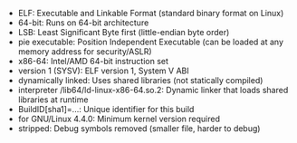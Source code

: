   - ELF: Executable and Linkable Format (standard binary format on Linux)
  - 64-bit: Runs on 64-bit architecture
  - LSB: Least Significant Byte first (little-endian byte order)
  - pie executable: Position Independent Executable (can be loaded at any memory address for security/ASLR)
  - x86-64: Intel/AMD 64-bit instruction set
  - version 1 (SYSV): ELF version 1, System V ABI
  - dynamically linked: Uses shared libraries (not statically compiled)
  - interpreter /lib64/ld-linux-x86-64.so.2: Dynamic linker that loads shared libraries at runtime
  - BuildID[sha1]=...: Unique identifier for this build
  - for GNU/Linux 4.4.0: Minimum kernel version required
  - stripped: Debug symbols removed (smaller file, harder to debug)
